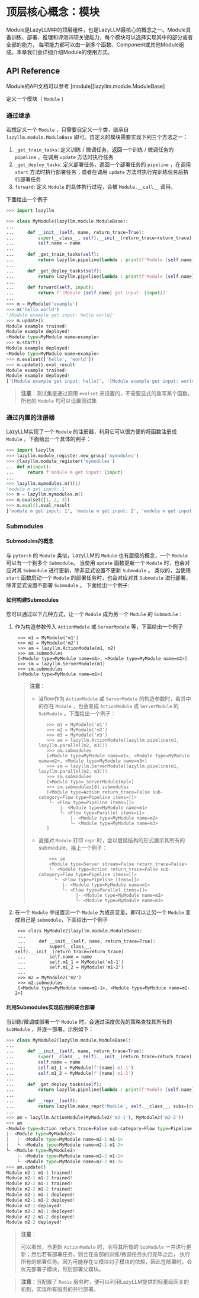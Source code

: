 # 顶层核心概念：模块

Module是LazyLLM中的顶层组件，也是LazyLLM最核心的概念之一。Module具备训练、部署、推理和评测四项关键能力，每个模块可以选择实现其中的部分或者全部的能力，
每项能力都可以由一到多个函数、Component或其他Module组成。本章我们会详细介绍Module的使用方式。

## API Reference

Module的API文档可以参考 [module][lazyllm.module.ModuleBase]

定义一个模块（ ``Module`` ）

### 通过继承

若想定义一个 ``Module`` ，只需要自定义一个类，继承自 ``lazyllm.module.ModuleBase`` 即可。自定义的模块需要实现下列三个方法之一：

1. ``_get_train_tasks``: 定义训练 / 微调任务，返回一个训练 / 微调任务的 ``pipeline`` ，在调用 ``update`` 方法时执行任务
2. ``_get_deploy_tasks``: 定义部署任务，返回一个部署任务的 ``pipeline`` ，在调用 ``start`` 方法时执行部署任务；或者在调用 ``update`` 方法时执行完训练任务后执行部署任务
3. ``forward``: 定义 ``Module`` 的具体执行过程，会被 ``Module.__call__`` 调用。

下面给出一个例子

```python
>>> import lazyllm

>>> class MyModule(lazyllm.module.ModuleBase):
...
...     def __init__(self, name, return_trace=True):
...         super(__class__, self).__init__(return_trace=return_trace)
...         self.name = name
...
...     def _get_train_tasks(self):
...         return lazyllm.pipeline(lambda : print(f'Module {self.name} trained!'))
...
...     def _get_deploy_tasks(self):
...         return lazyllm.pipeline(lambda : print(f'Module {self.name} deployed!'))
...
...     def forward(self, input):
...         return f'[Module {self.name} get input: {input}]'
...
>>> m = MyModule('example')
>>> m('hello world')
'[Module example get input: hello world]'
>>> m.update()
Module example trained!
Module example deployed!
<Module type=MyModule name=example>
>>> m.start()
Module example deployed!
<Module type=MyModule name=example>
>>> m.evalset(['hello', 'world'])
>>> m.update().eval_result
Module example trained!
Module example deployed!
['[Module example get input: hello]', '[Module example get input: world]']
```

> **注意**：测试集是通过调用 ``evalset`` 来设置的，不需要显式的重写某个函数。所有的 ``Module`` 均可以设置测试集

### 通过内置的注册器

LazyLLM实现了一个 ``Module`` 的注册器，利用它可以很方便的将函数注册成 ``Module`` 。下面给出一个具体的例子：

```python
>>> import lazyllm
>>> lazyllm.module_register.new_group('mymodules')
>>> @lazyllm.module_register('mymodules')
... def m(input):
...     return f'module m get input: {input}'
...
>>> lazyllm.mymodules.m()(1)
'module m get input: 1'
>>> m = lazyllm.mymodules.m()
>>> m.evalset([1, 2, 3])
>>> m.eval().eval_result
['module m get input: 1', 'module m get input: 2', 'module m get input: 3']
```

### Submodules

#### Submodules的概念

与 ``pytorch`` 的 ``Module`` 类似，LazyLLM的 ``Module`` 也有层级的概念，一个 ``Module`` 可以有一个到多个 ``Submodule``。
当使用 ``update`` 函数更新一个  ``Module`` 时，也会对应对其 ``Submodule`` 进行更新，除非显式设置不更新 ``Submodule`` 。
类似的，当使用 ``start`` 函数启动一个  ``Module`` 的部署任务时，也会对应对其 ``Submodule`` 进行部署，除非显式设置不部署 ``Submodule`` 。
下面给出一个例子:

#### 如何构建Submodules

您可以通过以下几种方式，让一个 ``Module`` 成为另一个 ``Module`` 的 ``Submodule`` :

1. 作为构造参数传入 ``ActionModule`` 或 ``ServerModule`` 等，下面给出一个例子

        >>> m1 = MyModule('m1')
        >>> m2 = MyModule('m2')
        >>> am = lazyllm.ActionModule(m1, m2)
        >>> am.submodules
        [<Module type=MyModule name=m1>, <Module type=MyModule name=m2>]
        >>> sm = lazyllm.ServerModule(m1)
        >>> sm.submodules
        [<Module type=MyModule name=m1>]

    > **注意**：
    >
    > - 当flow作为 ``ActionModule`` 或 ``ServerModule`` 的构造参数时，若其中的存在 ``Module`` ，也会变成  ``ActionModule`` 或 ``ServerModule`` 的 ``SubModule`` 。下面给出一个例子：
    >
    >          >>> m1 = MyModule('m1')
    >          >>> m2 = MyModule('m2')
    >          >>> m3 = MyModule('m3')
    >          >>> am = lazyllm.ActionModule(lazyllm.pipeline(m1, lazyllm.parallel(m2, m3)))
    >          >>> am.submodules
    >          [<Module type=MyModule name=m1>, <Module type=MyModule name=m2>, <Module type=MyModule name=m3>]
    >          >>> sm = lazyllm.ServerModule(lazyllm.pipeline(m1, lazyllm.parallel(m2, m3)))
    >          >>> sm.submodules
    >          [<Module type=_ServerModuleImpl>]
    >          >>> sm.submodules[0].submodules
    >          [<Module type=Action return_trace=False sub-category=Flow type=Pipeline items=[]>
    >           └- <Flow type=Pipeline items=[]>
    >               |- <Module type=MyModule name=m1>
    >               └- <Flow type=Parallel items=[]>
    >                   |- <Module type=MyModule name=m2>
    >                   └- <Module type=MyModule name=m3>
    >          ]
    >
    > - 直接对 ``Module`` 打印 ``repr`` 时，会以层级结构的形式展示其所有的submodule。接上一个例子：
    >
    >           >>> sm
    >           <Module type=Server stream=False return_trace=False>
    >           └- <Module type=Action return_trace=False sub-category=Flow type=Pipeline items=[]>
    >             └- <Flow type=Pipeline items=[]>
    >                |- <Module type=MyModule name=m1>
    >                └- <Flow type=Parallel items=[]>
    >                     |- <Module type=MyModule name=m2>
    >                     └- <Module type=MyModule name=m3>

2. 在一个 ``Module`` 中设置另一个 ``Module`` 为成员变量，即可以让另一个 ``Module`` 变成自己是 ``submodule``，下面给出一个例子

        >>> class MyModule2(lazyllm.module.ModuleBase):
        ...
        ...     def __init__(self, name, return_trace=True):
        ...         super(__class__, self).__init__(return_trace=return_trace)
        ...         self.name = name
        ...         self.m1_1 = MyModule('m1-1')
        ...         self.m1_2 = MyModule('m1-2')
        ...
        >>> m2 = MyModule2('m2')
        >>> m2.submodules
        [<Module type=MyModule name=m1-1>, <Module type=MyModule name=m1-2>]

#### 利用Submodules实现应用的联合部署

当训练/微调或部署一个 ``Module`` 时，会通过深度优先的策略查找其所有的 ``SubModule`` ，并逐一部署。示例如下：

```python
>>> class MyModule2(lazyllm.module.ModuleBase):
...
...     def __init__(self, name, return_trace=True):
...         super(__class__, self).__init__(return_trace=return_trace)
...         self.name = name
...         self.m1_1 = MyModule(f'{name} m1-1')
...         self.m1_2 = MyModule(f'{name} m1-2')
...
...     def _get_deploy_tasks(self):
...         return lazyllm.pipeline(lambda : print(f'Module {self.name} deployed!'))
...
...     def __repr__(self):
...         return lazyllm.make_repr('Module', self.__class__, subs=[repr(self.m1_1), repr(self.m1_2)])
...
>>> am = lazyllm.ActionModule(MyModule2('m2-1'), MyModule2('m2-2'))
>>> am
<Module type=Action return_trace=False sub-category=Flow type=Pipeline items=[]>
|- <Module type=MyModule2>
|   |- <Module type=MyModule name=m2-1 m1-1>
|   └- <Module type=MyModule name=m2-1 m1-2>
└- <Module type=MyModule2>
    |- <Module type=MyModule name=m2-2 m1-1>
    └- <Module type=MyModule name=m2-2 m1-2>
>>> am.update()
Module m2-1 m1-1 trained!
Module m2-1 m1-2 trained!
Module m2-2 m1-1 trained!
Module m2-2 m1-2 trained!
Module m2-1 m1-1 deployed!
Module m2-1 m1-2 deployed!
Module m2-1 deployed!
Module m2-2 m1-1 deployed!
Module m2-2 m1-2 deployed!
Module m2-2 deployed!
```

> **注意**：
>
> 可以看出，当更新 ``ActionModule`` 时，会将其所有的 ``SubModule`` 一并进行更新；然后若有部署任务，则会在全部的训练/微调任务执行完毕之后，
> 执行所有的部署任务。因为可能存在父模块对子模块的依赖，因此在部署时，会优先部署子模块，然后部署父模块。

> **注意**：当配置了 ``Redis`` 服务时，便可以利用LazyLLM提供的轻量级网关的机制，实现所有服务的并行部署。
